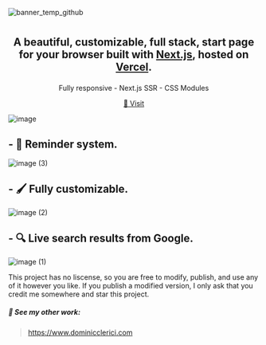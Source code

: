![banner_temp_github](https://github.com/DominicClerici/startjs/assets/90288900/50fd2a78-30c5-4a98-84a9-3e5deffbc4b9)
#
## <p align="center">A beautiful, customizable, full stack, start page for your browser built with <a href="https://nextjs.org" target="_blank">Next.js</a>, hosted on <a href="https://vercel.com/" target="_blank">Vercel</a>.</p>

<p align="center">Fully responsive - Next.js SSR - CSS Modules</p>

<p align="center"><a href="https://startjs.dominicclerici.com">🔗 Visit</a></p>

![image](https://github.com/DominicClerici/startjs/assets/90288900/41a624bd-f387-49e0-b3a9-fd953c2701aa)

## - 📆 Reminder system.
![image (3)](https://github.com/DominicClerici/startjs/assets/90288900/b45c6089-fb0f-4d3d-927e-46e1586e482d)

## - 🖌️ Fully customizable.
![image (2)](https://github.com/DominicClerici/startjs/assets/90288900/0c1a3847-383b-42a3-8abc-73822dc4e912)

## - 🔍 Live search results from Google.
![image (1)](https://github.com/DominicClerici/startjs/assets/90288900/0d9f6d19-bc8d-40a1-a16a-a8ef640c0eb0)

This project has no liscense, so you are free to modify, publish, and use any of it however you like. 
If you publish a modified version, I only ask that you credit me somewhere and star this project.

##### 🔗 See my other work:
> <a target="https://www.dominicclerici.com">https://www.dominicclerici.com</a>
